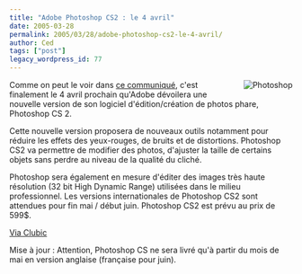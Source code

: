 ```yaml
---
title: "Adobe Photoshop CS2 : le 4 avril"
date: 2005-03-28
permalink: 2005/03/28/adobe-photoshop-cs2-le-4-avril/
author: Ced
tags: ["post"]
legacy_wordpress_id: 77
---
```


<img src="http://www.clubic.com/photo/00DC000000078535.jpg" alt="Photoshop" style="float:right; margin: 0 0 1em 1em;" />Comme on peut le voir dans [ce communiqué](http://64.233.161.104/search?q=cache:ikpkIo53mrMJ:www.adobe.com/aboutadobe/pressroom/pressreleases/200404/040405Photoshop.html), c'est finalement le 4 avril prochain qu'Adobe dévoilera une nouvelle version de son logiciel d'édition/création de photos phare, Photoshop CS 2.

Cette nouvelle version proposera de nouveaux outils notamment pour réduire les effets des yeux-rouges, de bruits et de distortions. Photoshop CS2 va permettre de modifier des photos, d'ajuster la taille de certains objets sans perdre au niveau de la qualité du cliché.

<!-- excerpt -->

Photoshop sera également en mesure d'éditer des images très haute résolution (32 bit High Dynamic Range) utilisées dans le milieu professionnel. Les versions internationales de Photoshop CS2 sont attendues pour fin mai / début juin. Photoshop CS2 est prévu au prix de 599$.

<a href="http://www.clubic.com/actualite-19302-adobe-photoshop-cs2-le-4-avril.html" hreflang="fr">Via Clubic</a>

Mise à jour&nbsp;: Attention, Photoshop CS ne sera livré qu'à partir du mois de mai en version anglaise (française pour juin).

